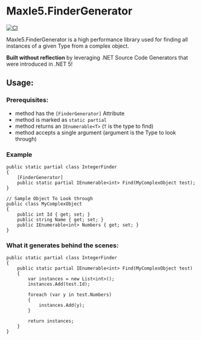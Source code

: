 # Maxle5.FinderGenerator

[![CI](https://github.com/maxle5/FinderGenerator/actions/workflows/ci.yml/badge.svg)](https://github.com/maxle5/FinderGenerator/actions/workflows/ci.yml)

Maxle5.FinderGenerator is a high performance library used for finding all instances of a given Type from a complex object. 

**Built without reflection** by leveraging .NET Source Code Generators that were introduced in .NET 5!

## Usage:
### Prerequisites:
- method has the `[FinderGenerator]` Attribute
- method is marked as `static partial`
- method returns an `IEnumerable<T>` (`T` is the type to find)
- method accepts a single argument (argument is the Type to look through)

### Example
```
public static partial class IntegerFinder
{
    [FinderGenerator]
    public static partial IEnumerable<int> Find(MyComplexObject test);
}

// Sample Object To Look through
public class MyComplexObject
{
    public int Id { get; set; }
    public string Name { get; set; }
    public IEnumerable<int> Numbers { get; set; }
}
```

### What it generates behind the scenes:
```
public static partial class IntegerFinder
{
    public static partial IEnumerable<int> Find(MyComplexObject test)
    {
        var instances = new List<int>();
        instances.Add(test.Id);

        foreach (var y in test.Numbers)
        {
            instances.Add(y);
        }

        return instances;
    }
}
```
